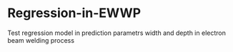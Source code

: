 # Regression-in-EWWP
Test regression model in prediction parametrs width and depth in electron beam welding process

